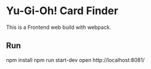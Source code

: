 # **Yu-Gi-Oh! Card Finder**

This is a Frontend web build with webpack.

## Run

npm install
npm run start-dev
open http://localhost:8081/